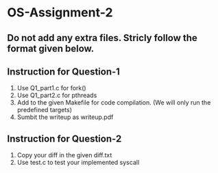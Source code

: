 # OS-Assignment-2

## Do not add any extra files. Stricly follow the format given below.

## Instruction for Question-1
1. Use Q1_part1.c for fork()
2. Use Q1_part2.c for pthreads
3. Add to the given Makefile for code compilation. (We will only run the predefined targets)
4. Sumbit the writeup as writeup.pdf


## Instruction for Question-2
1. Copy your diff in the given diff.txt
2. Use test.c to test your implemented syscall
